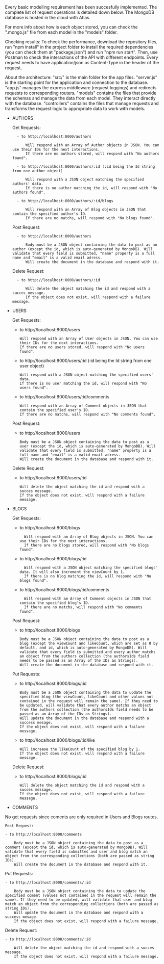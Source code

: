 Every basic modelling requirement has been succesfully implemented. The complete list of request operations is detailed down below. The MongoDB database is hosted in the cloud with Atlas.

For more info about how is each object stored, you can check the ".mongo.js" file from each model in the "models" folder.

Checking results:
To check the performance, download the repository files, run "npm install" in the project folder to install the required dependencies (you can check them at "package.json") and run "npm run start". Then, use Postman to check the interactions of the API with different endpoints. Every request needs to have application/json as Content-Type in the header of the request.

About the architecture:
"src/" is the main folder for the app files.
"server.js" is the starting point for the application and connection to the database.
"app.js" manages the express middleware (request loggings) and redirects requests to corresponding routers.
"models" contains the files that provide the schemas and manage the data from each model. They interact directly with the database.
"controllers" contains the files that manage requests and transforms the request logic to appropriate data to work with models.

- AUTHORS

  Get Requests:

        - to http://localhost:8000/authors

            Will respond with an Array of Author objects in JSON. You can use their IDs for the next interactions.
            If there are no authors stored, will respond with "No authors found".

        - to http://localhost:8000/authors/:id (:id being the Id string from one author object)

            Will respond with a JSON object matching the specified authors' data.
            If there is no author matching the id, will respond with "No authors found".

        - to http://localhost:8000/authors/:id/blogs

            Will respond with an Array of Blog objects in JSON that contain the specified author's ID.
            If there are no matchs, will respond with "No blogs found".

  Post Request:

        - to http://localhost:8000/authors

            Body must be a JSON object containing the data to post as an author (except the id, which is auto-generated by MongoDB). Will validate that every field is submitted, "name" property is a full name and "email" is a valid email adress.
            Will create the document in the database and respond with it.

  Delete Request:

        - to http://localhost:8000/authors/:id

            Will delete the object matching the id and respond with a succes message.
            If the object does not exist, will respond with a failure message.

- USERS

  Get Requests:

  - to http://localhost:8000/users

        Will respond with an Array of User objects in JSON. You can use their IDs for the next interactions.
        If there are no users stored, will respond with "No users found".

  - to http://localhost:8000/users/:id (:id being the Id string from one user object)

        Will respond with a JSON object matching the specified users' data.
        If there is no user matching the id, will respond with "No users found".

  - to http://localhost:8000/users/:id/comments

        Will respond with an Array of Comment objects in JSON that contain the specified user's ID.
        If there are no matchs, will respond with "No comments found".

  Post Request:

  - to http://localhost:8000/users

        Body must be a JSON object containing the data to post as a user (except the id, which is auto-generated by MongoDB). Will validate that every field is submitted, "name" property is a full name and "email" is a valid email adress.
        Will create the document in the database and respond with it.

  Delete Request:

  - to http://localhost:8000/users/:id

        Will delete the object matching the id and respond with a succes message.
        If the object does not exist, will respond with a failure message.

- BLOGS

  Get Requests:

  - to http://localhost:8000/blogs

          Will respond with an Array of Blog objects in JSON. You can use their IDs for the next interactions.
          If there are no blogs stored, will respond with "No blogs found".

  - to http://localhost:8000/blogs/:id

          Will respond with a JSON object matching the specified blogs' data. It will also increment the viewCount by 1.
          If there is no blog matching the id, will respond with "No blogs found".

  - to http://localhost:8000/blogs/:id/comments

          Will respond with an Array of Comment objects in JSON that contain the specified blog's ID.
          If there are no matchs, will respond with "No comments found".

  Post Request:

  - to http://localhost:8000/blogs

        Body must be a JSON object containing the data to post as a blog (except the viewCount and likeCount, which are set as 0 by default, and id, which is auto-generated by MongoDB). Will validate that every field is submitted and every author matchs an object from the authors collection (the authorsIds field needs to be passed as an Array of the IDs as Strings).
        Will create the document in the database and respond with it.

  Put Requests:

  - to http://localhost:8000/blogs/:id

        Body must be a JSON object containing the data to update the specified blog (the viewCount, likeCount and other values not contained in the request will remain the same). If they need to be updated, will validate that every author matchs an object from the authors collection (the authorsIds field needs to be passed as an Array of the IDs as Strings).
        Will update the document in the database and respond with a success mesage.
        If the object does not exist, will respond with a failure message.

  - to http://localhost:8000/blogs/:id/like

        Will increase the likeCount of the specified blog by 1.
        If the object does not exist, will respond with a failure message.

  Delete Request:

  - to http://localhost:8000/blogs/:id

        Will delete the object matching the id and respond with a succes message.
        If the object does not exist, will respond with a failure message.

- COMMENTS

No get requests since coments are only required in Users and Blogs routes.

    Post Request:

    - to http://localhost:8000/comments

        Body must be a JSON object containing the data to post as a comment (except the id, which is auto-generated by MongoDB). Will validate that every field is submitted and user and blog match an object from the corresponding collections (both are passed as string IDs).
        Will create the document in the database and respond with it.

Put Requests:

    - to http://localhost:8000/comments/:id

        Body must be a JSON object containing the data to update the specified coment (values not contained in the request will remain the same). If they need to be updated, will validate that user and blog match an object from the corresponding collections (both are passed as string IDs).
        Will update the document in the database and respond with a success mesage.
        If the object does not exist, will respond with a failure message.

Delete Request:

    - to http://localhost:8000/comments/:id

        Will delete the object matching the id and respond with a succes message.
        If the object does not exist, will respond with a failure message.
